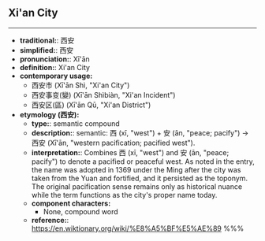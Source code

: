 ## Xi'an City
---
- **traditional:**: 西安
- **simplified:**: 西安
- **pronunciation:**: Xī'ān
- **definition:**: Xi'an City
- **contemporary usage:**
  - 西安市 (Xī'ān Shì, "Xi'an City")
  - 西安事变(變) (Xī'ān Shìbiàn, "Xi'an Incident")
  - 西安区(區) (Xī'ān Qū, "Xi'an District")
- **etymology (西安):**
  - **type:**: semantic compound
  - **description:**: semantic: 西 (xī, "west") + 安 (ān, "peace; pacify") → 西安 (Xī'ān, "western pacification; pacified west").
  - **interpretation:**: Combines 西 (xī, "west") and 安 (ān, "peace; pacify") to denote a pacified or peaceful west. As noted in the entry, the name was adopted in 1369 under the Ming after the city was taken from the Yuan and fortified, and it persisted as the toponym. The original pacification sense remains only as historical nuance while the term functions as the city's proper name today.
  - **component characters:**
    - None, compound word
  - **reference:**: https://en.wiktionary.org/wiki/%E8%A5%BF%E5%AE%89
%%%
